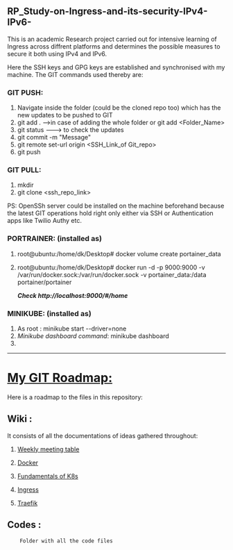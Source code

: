 ## RP_Study-on-Ingress-and-its-security-IPv4-IPv6-
This is an academic Research project carried out for intensive learning of Ingress across diffrent platforms and determines the possible measures to secure it both using IPv4 and IPv6.

Here the SSH keys and GPG keys are established and synchronised with my machine. The GIT commands used thereby are:

### GIT PUSH:
  1. Navigate inside the folder (could be the cloned repo too)  which has the new updates to be pushed to GIT 
  2.  git add . -->in case of adding the whole folder or git add <Folder_Name>
  3.  git status ---> to check the updates
  4.  git commit -m "Message"
  5.  git remote set-url origin <SSH_Link_of Git_repo>
  6.  git push
### GIT PULL:
  1. mkdir 
  2. git clone <ssh_repo_link>
 
PS: OpenSSh server could be installed on the machine beforehand because the latest GIT operations hold right only either via SSH or Authentication apps like Twilio Authy etc.

### PORTRAINER: (installed as)
  1. root@ubuntu:/home/dk/Desktop# docker volume create portainer_data
  2. root@ubuntu:/home/dk/Desktop# docker run -d -p 9000:9000 -v /var/run/docker.sock:/var/run/docker.sock -v portainer_data:/data portainer/portainer
  
      ***Check http://localhost:9000/#/home***
 
 
 ### MINIKUBE: (installed as)
  1. As root : minikube start --driver=none
  2. <i>Minikube dashboard command</i>: minikube dashboard
  3. 
---------------------------------------------------------------------------------------------------------------------------------------------------------------

# <u>My GIT Roadmap:</u>


Here is a roadmap to the files in this repository:
 ## Wiki  : 
 It consists of all the documentations of ideas gathered throughout:
 
1. <a href="https://github.com/dikshita-git/RP_Ingress_security-IPv4_and_IPv6/wiki/Daily_MoM">Weekly meeting table</a>
        
2. <a href="https://github.com/dikshita-git/RP_Ingress_security-IPv4_and_IPv6/wiki/Docker-%7C-Its-Environments">Docker</a>

3. <a href="https://github.com/dikshita-git/RP_Ingress_security-IPv4_and_IPv6/wiki/Fundamentals-of-K8s">Fundamentals of K8s</a>

4. <a href="https://github.com/dikshita-git/RP_Ingress_security-IPv4_and_IPv6/wiki/Ingress">Ingress</a>

5. <a href="https://github.com/dikshita-git/RP_Ingress_security-IPv4_and_IPv6/wiki/Traefik">Traefik</a>
 
 ## Codes  : 
        Folder with all the code files
